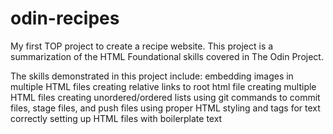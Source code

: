 # odin-recipes
My first TOP project to create a recipe website.
This project is a summarization of the HTML Foundational skills covered in The Odin Project.

The skills demonstrated in this project include:
    embedding images in multiple HTML files
    creating relative links to root html file
    creating multiple HTML files
    creating unordered/ordered lists
    using git commands to commit files, stage files, and push files
    using proper HTML styling and tags for text
    correctly setting up HTML files with boilerplate text

